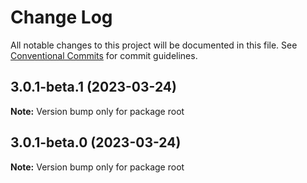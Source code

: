 # Change Log

All notable changes to this project will be documented in this file.
See [Conventional Commits](https://conventionalcommits.org) for commit guidelines.

## 3.0.1-beta.1 (2023-03-24)

**Note:** Version bump only for package root





## 3.0.1-beta.0 (2023-03-24)

**Note:** Version bump only for package root
